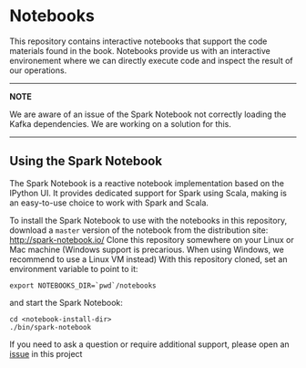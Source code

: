 # Notebooks
This repository contains interactive notebooks that support the code materials found in the book.
Notebooks provide us with an interactive environement where we can directly execute code and inspect the result of our operations.

---
**NOTE**

We are aware of an issue of the Spark Notebook not correctly loading the Kafka dependencies. 
We are working on a solution for this.

---

## Using the Spark Notebook
The Spark Notebook is a reactive notebook implementation based on the IPython UI. 
It provides dedicated support for Spark using Scala, making is an easy-to-use choice to work with Spark and Scala.

To install the Spark Notebook to use with the notebooks in this repository, download a `master` version of the notebook from the distribution site: http://spark-notebook.io/
Clone this repository somewhere on your Linux or Mac machine (Windows support is precarious. When using Windows, we recommend to use a Linux VM instead)
With this repository cloned, set an environment variable to point to it:
```
export NOTEBOOKS_DIR=`pwd`/notebooks
```
and start the Spark Notebook:
```
cd <notebook-install-dir>
./bin/spark-notebook
```

If you need to ask a question or require additional support, please open an [issue](https://github.com/stream-processing-with-spark/notebooks/issues) in this project
